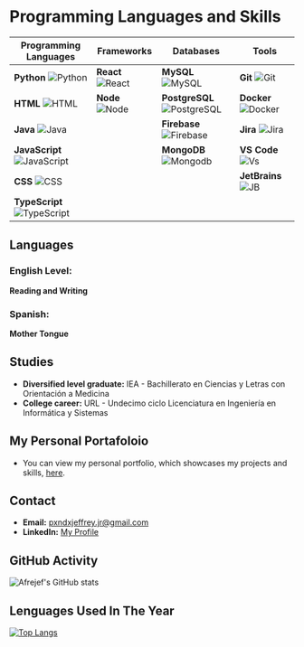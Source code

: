 # Programming Languages and Skills

| Programming Languages | Frameworks            | Databases               | Tools             |
|-----------------------|-----------------------|-------------------------|-------------------|
| **Python** ![Python](https://img.shields.io/badge/-75%25-blue) | **React** ![React](https://img.shields.io/badge/-80%25-blueviolet) | **MySQL** ![MySQL](https://img.shields.io/badge/-85%25-blue) | **Git** ![Git](https://img.shields.io/badge/-80%25-yellow) |
| **HTML** ![HTML](https://img.shields.io/badge/-90%25-orange) | **Node** ![Node](https://img.shields.io/badge/-90%25-green) | **PostgreSQL** ![PostgreSQL](https://img.shields.io/badge/-85%25-forestgreen) | **Docker** ![Docker](https://img.shields.io/badge/-90%25-navy) |
| **Java** ![Java](https://img.shields.io/badge/-60%25-red) |                       | **Firebase** ![Firebase](https://img.shields.io/badge/-60%25-orange) | **Jira** ![Jira](https://img.shields.io/badge/-90%25-skyblue) |
| **JavaScript** ![JavaScript](https://img.shields.io/badge/-65%25-yellow) |                       | **MongoDB** ![Mongodb](https://img.shields.io/badge/-65%25-nature) | **VS Code** ![Vs](https://img.shields.io/badge/-90%25-blue) |
| **CSS** ![CSS](https://img.shields.io/badge/-95%25-blue) |                       |                         | **JetBrains** ![JB](https://img.shields.io/badge/-95%25-black) |
| **TypeScript** ![TypeScript](https://img.shields.io/badge/-90%25-skyblue) |                       |                         |                   |

## Languages
### English Level:
**Reading and Writing**
### Spanish:
**Mother Tongue**

## Studies
- **Diversified level graduate:** IEA - Bachillerato en Ciencias y Letras con Orientación a Medicina
- **College career:** URL - Undecimo ciclo Licenciatura en Ingeniería en Informática y Sistemas

## My Personal Portafoloio
- You can view my personal portfolio, which showcases my projects and skills, [here](https://frontend-briefcase.vercel.app/education-professional).

## Contact
- **Email:** [pxndxjeffrey.jr@gmail.com](mailto:pxndxjeffrey.jr@gmail.com)
- **LinkedIn:** [My Profile](https://www.linkedin.com/in/jeffrey-reyes-70367017b/)

## GitHub Activity
![Afrejef's GitHub stats](https://github-readme-stats.vercel.app/api?username=Afrejef69&theme=dark&show&count_private=true_icons=true)

## Lenguages Used In The Year
[![Top Langs](https://github-readme-stats.vercel.app/api/top-langs/?username=Afrejef69&layout=compact)](https://github.com/Afrejef69/github-readme-stats)


<!--
**Afrejef69/afrejef69** is a ✨ _special_ ✨ repository because its `README.md` (this file) appears on your GitHub profile.

Here are some ideas to get you started:

- 🔭 I’m currently working on ...
- 🌱 I’m currently learning ...
- 👯 I’m looking to collaborate on ...
- 🤔 I’m looking for help with ...
- 💬 Ask me about ...
- 📫 How to reach me: ...
- 😄 Pronouns: ...
- ⚡ Fun fact: ...
-->
